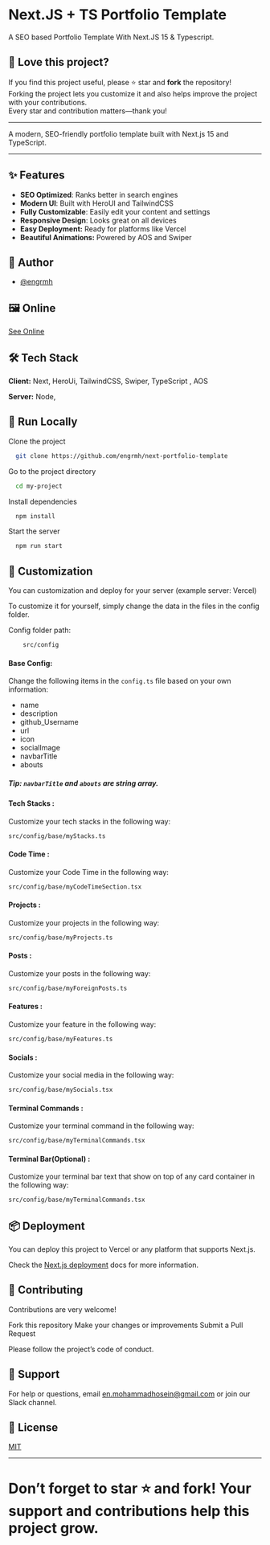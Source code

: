 # Next.JS + TS Portfolio Template

A SEO based Portfolio Template With Next.JS 15 & Typescript.

## 🚀 Love this project?

If you find this project useful, please ⭐️ star and **fork** the repository!  
Forking the project lets you customize it and also helps improve the project with your contributions.  
Every star and contribution matters—thank you!

---

A modern, SEO-friendly portfolio template built with Next.js 15 and TypeScript.

---

## ✨ Features

- **SEO Optimized**: Ranks better in search engines
- **Modern UI**: Built with HeroUI and TailwindCSS
- **Fully Customizable**: Easily edit your content and settings
- **Responsive Design**: Looks great on all devices
- **Easy Deployment:** Ready for platforms like Vercel
- **Beautiful Animations:** Powered by AOS and Swiper

## 👤 Author

- [@engrmh](https://www.github.com/engrmh)

## 🖼️ Online

[See Online](https://skylax.vercel.app)

## 🛠️ Tech Stack

**Client:** Next, HeroUi, TailwindCSS, Swiper, TypeScript , AOS

**Server:** Node,

## 🏁 Run Locally

Clone the project

```bash
  git clone https://github.com/engrmh/next-portfolio-template
```

Go to the project directory

```bash
  cd my-project
```

Install dependencies

```bash
  npm install
```

Start the server

```bash
  npm run start
```

## 📝 Customization

You can customization and deploy for your server (example server: Vercel)

To customize it for yourself, simply change the data in the files in the config folder.

Config folder path:

```bash
    src/config
```

#### **Base Config:**

Change the following items in the `config.ts` file based on your own information:

- name
- description
- github_Username
- url
- icon
- socialImage
- navbarTitle
- abouts

##### Tip: `navbarTitle` and `abouts` are string array.

#### **Tech Stacks :**

Customize your tech stacks in the following way:

```bash
src/config/base/myStacks.ts
```

#### **Code Time** :

Customize your Code Time in the following way:

```bash
src/config/base/myCodeTimeSection.tsx
```

#### **Projects :**

Customize your projects in the following way:

```bash
src/config/base/myProjects.ts
```

#### **Posts :**

Customize your posts in the following way:

```bash
src/config/base/myForeignPosts.ts
```

#### **Features :**

Customize your feature in the following way:

```bash
src/config/base/myFeatures.ts
```

#### **Socials :**

Customize your social media in the following way:

```bash
src/config/base/mySocials.tsx
```

#### **Terminal Commands :**

Customize your terminal command in the following way:

```bash
src/config/base/myTerminalCommands.tsx
```

#### **Terminal Bar(Optional) :**

Customize your terminal bar text that show on top of any card container in the following way:

```bash
src/config/base/myTerminalCommands.tsx
```

## 📦 Deployment

You can deploy this project to Vercel or any platform that supports Next.js.

Check the [Next.js deployment](https://nextjs.org/docs/deployment) docs for more information.

## 🤝 Contributing

Contributions are very welcome!

Fork this repository
Make your changes or improvements
Submit a Pull Request

Please follow the project’s code of conduct.

## 💬 Support

For help or questions, email en.mohammadhosein@gmail.com or join our Slack channel.

## 📄 License

[MIT](https://choosealicense.com/licenses/mit/)

---

# Don’t forget to star ⭐️ and fork! Your support and contributions help this project grow.
